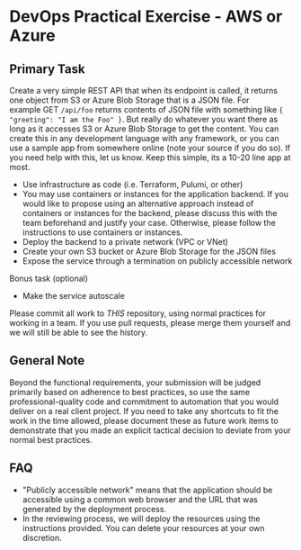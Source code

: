 # DevOps Practical Exercise - AWS or Azure

## Primary Task

Create a very simple REST API that when its endpoint is called, it returns one object from S3 or Azure Blob Storage that is a JSON file. For example GET `/api/foo` returns contents of JSON file with something like `{ "greeting": "I am the Foo" }`. But really do whatever you want there as long as it accesses S3 or Azure Blob Storage to get the content. You can create this in any development language with any framework, or you can use a sample app from somewhere online (note your source if you do so). If you need help with this, let us know. Keep this simple, its a 10-20 line app at most.

- Use infrastructure as code (i.e. Terraform, Pulumi, or other)
- You may use containers or instances for the application backend. If you would like to propose using an alternative approach instead of containers or instances for the backend, please discuss this with the team beforehand and justify your case. Otherwise, please follow the instructions to use containers or instances.
- Deploy the backend to a private network (VPC or VNet)
- Create your own S3 bucket or Azure Blob Storage for the JSON files
- Expose the service through a termination on publicly accessible network

Bonus task (optional)

- Make the service autoscale

Please commit all work to _THIS_ repository, using normal practices for working in a team. If you use pull requests, please merge them yourself and we will still be able to see the history.

## General Note

Beyond the functional requirements, your submission will be judged primarily based on adherence to best practices, so use the same professional-quality code and commitment to automation that you would deliver on a real client project. If you need to take any shortcuts to fit the work in the time allowed, please document these as future work items to demonstrate that you made an explicit tactical decision to deviate from your normal best practices.

## FAQ

- "Publicly accessible network" means that the application should be accessible using a common web browser and the URL that was generated by the deployment process.
- In the reviewing process, we will deploy the resources using the instructions provided. You can delete your resources at your own discretion.
